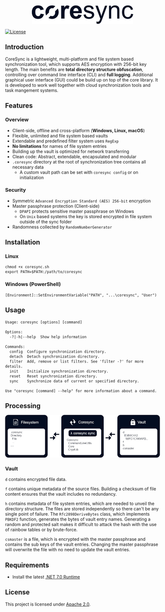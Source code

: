 <p align="center"><img src="resources/img/logo.png" alt="coresync logo"></p>

[![License](https://img.shields.io/badge/License-Apache%202.0-blue.svg)](https://opensource.org/licenses/Apache-2.0)

## Introduction

CoreSync is a lightweight, multi-platform and file system based synchronization tool, which supports AES encryption with 256-bit key length. The main benefits are **total directory structure obfuscation**, controlling over command line interface (CLI) and **full logging**. Additional graphical user interface (GUI) could be build up on top of the core library. It is developed to work well together with cloud synchronization tools and task mangement systems.

## Features

### Overview

- Client-side, offline and cross-platform (**Windows, Linux, macOS**)
- Flexible, unlimited and file system based vaults
- Extendable and predefined filter system uses `RegExp`
- **No limitations** for names of file system entries
- Building up the vault is optimized for network transferring
- Clean code: Abstract, extendable, encapsulated and modular
- `.coresync` directory at the root of synchronization tree contains all necessary data
  - A custom vault path can be set with `coresync config` or on initialization

### Security

- Symmetric `Advanced Encryption Standard (AES) 256-bit` encryption
- Master passphrase protection (Client-side)
  - `DPAPI` protects sensitive master passphrase on Windows
  - On `Unix` based systems the key is stored encrypted in file system outside of the sync folder
- Randomness collected by `RandomNumberGenerator`

## Installation

### Linux

```
chmod +x coresync.sh
export PATH=$PATH:/path/to/coresync
```

### Windows (PowerShell)

```
[Environment]::SetEnvironmentVariable("PATH", "...\coresync", "User")
```

## Usage

```
Usage: coresync [options] [command]

Options:
  -?|-h|--help  Show help information

Commands:
  config  Configure synchronization directory.
  detach  Detach synchronization directory.
  filter  Add, remove or list filters. See 'filter -?' for more details.
  init    Initialize synchronization directory.
  reset   Reset synchronization directory.
  sync    Synchronize data of current or specified directory.

Use "coresync [command] --help" for more information about a command.
```

## Processing

<p align="center"><img src="resources/img/processing.png" alt="coresync processing"></p>

### Vault

`d` contains encrypted file data.

`f` contains unique metadata of the source files. Building a checksum of file content ensures that the vault includes no redundancy.

`h` contains metadata of file system entries, which are needed to unveil the directory structure. The files are stored independently so there can't be any single point of failure. The `Rfc2898DeriveBytes` class, which implements `PBKDF2` function, generates the bytes of vault entry names. Generating a random and protected salt makes it difficult to attack the hash with the use of rainbow tables or by brute-force.

`csmaster` is a file, which is encrypted with the master passphrase and contains the sub keys of the vault entries. Changing the master passphrase will overwrite the file with no need to update the vault entries.

## Requirements

- Install the latest [.NET 7.0 Runtime](https://dotnet.microsoft.com/download/dotnet/7.0)

## License

This project is licensed under [Apache 2.0](http://www.apache.org/licenses/LICENSE-2.0).